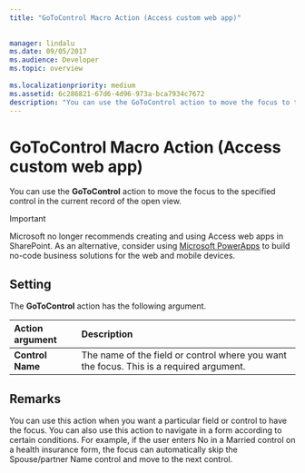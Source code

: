 ```yaml
---
title: "GoToControl Macro Action (Access custom web app)"
 
 
manager: lindalu
ms.date: 09/05/2017
ms.audience: Developer
ms.topic: overview
  
ms.localizationpriority: medium
ms.assetid: 6c286821-67d6-4d96-973a-bca7934c7672
description: "You can use the GoToControl action to move the focus to the specified control in the current record of the open view."
---
```


# GoToControl Macro Action (Access custom web app)

You can use the **GoToControl** action to move the focus to the specified control in the current record of the open view. 
  
> [!IMPORTANT]
> Microsoft no longer recommends creating and using Access web apps in SharePoint. As an alternative, consider using [Microsoft PowerApps](https://powerapps.microsoft.com/) to build no-code business solutions for the web and mobile devices. 
  
## Setting

The **GoToControl** action has the following argument. 
  
|**Action argument**|**Description**|
|:-----|:-----|
|**Control Name** <br/> |The name of the field or control where you want the focus. This is a required argument. |
   
## Remarks

You can use this action when you want a particular field or control to have the focus. You can also use this action to navigate in a form according to certain conditions. For example, if the user enters No in a Married control on a health insurance form, the focus can automatically skip the Spouse/partner Name control and move to the next control.
  

